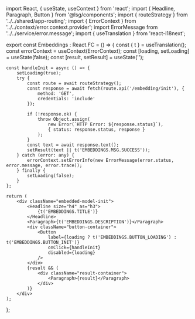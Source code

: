 import React, { useState, useContext } from 'react';
import { Headline, Paragraph, Button } from '@lsg/components';
import { routeStrategy } from '../../shared/app-routing';
import { ErrorContext } from '../../context/error.context.provider';
import ErrorMessage from '../../service/error.message';
import { useTranslation } from 'react-i18next';

export const Embeddings : React.FC = () => {
    const { t } = useTranslation();
    const errorContext = useContext(ErrorContext);
    const [loading, setLoading] = useState<boolean>(false);
    const [result, setResult] = useState<string>('');

    const handleInit = async () => {
        setLoading(true);
        try {
            const route = await routeStrategy();
            const response = await fetch(route.api('/embedding/init'), {
                method: 'GET',
                credentials: 'include'
            });

            if (!response.ok) {
                throw Object.assign(
                    new Error(`HTTP Error: ${response.status}`),
                    { status: response.status, response }
                );
            }
            const text = await response.text();
            setResult(text || t('EMBEDDINGS.MSG.SUCCESS'));
        } catch (error: any) {
            errorContext.setErrorInfo(new ErrorMessage(error.status, error.message, error.trace));
        } finally {
            setLoading(false);
        }
    };

    return (
        <div className="embedded-model-init">
            <Headline size="h4" as="h3">
                {t('EMBEDDINGS.TITLE')}
            </Headline>
            <Paragraph>{t('EMBEDDINGS.DESCRIPTION')}</Paragraph>
            <div className="button-container">
                <Button
                    label={loading ? t('EMBEDDINGS.BUTTON_LOADING') : t('EMBEDDINGS.BUTTON_INIT')}
                    onClick={handleInit}
                    disabled={loading}
                />
            </div>
            {result && (
                <div className="result-container">
                    <Paragraph>{result}</Paragraph>
                </div>
            )}
        </div>
    );
};
